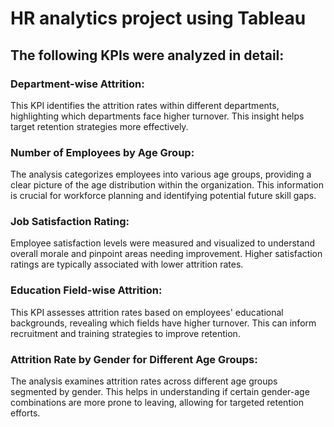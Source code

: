 # HR analytics project using Tableau 

## The following KPIs were analyzed in detail:

### Department-wise Attrition: 
This KPI identifies the attrition rates within different departments, highlighting which departments face higher turnover. This insight helps target retention strategies more effectively.

### Number of Employees by Age Group: 
The analysis categorizes employees into various age groups, providing a clear picture of the age distribution within the organization. This information is crucial for workforce planning and identifying potential future skill gaps.

### Job Satisfaction Rating: 
Employee satisfaction levels were measured and visualized to understand overall morale and pinpoint areas needing improvement. Higher satisfaction ratings are typically associated with lower attrition rates.

### Education Field-wise Attrition: 
This KPI assesses attrition rates based on employees' educational backgrounds, revealing which fields have higher turnover. This can inform recruitment and training strategies to improve retention.

### Attrition Rate by Gender for Different Age Groups: 
The analysis examines attrition rates across different age groups segmented by gender. This helps in understanding if certain gender-age combinations are more prone to leaving, allowing for targeted retention efforts.



